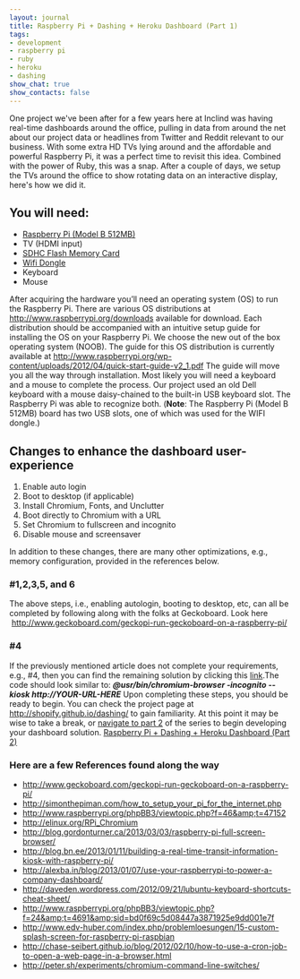 ```yaml
---
layout: journal
title: Raspberry Pi + Dashing + Heroku Dashboard (Part 1)
tags: 
- development
- raspberry pi
- ruby
- heroku
- dashing
show_chat: true
show_contacts: false
---
```


One project we've been after for a few years here at Inclind was having real-time dashboards around the office, pulling in data from around the net about our project data or headlines from Twitter and Reddit relevant to our business. With some extra HD TVs lying around and the affordable and powerful Raspberry Pi, it was a perfect time to revisit this idea. Combined with the power of Ruby, this was a snap. After a couple of days, we setup the TVs around the office to show rotating data on an interactive display, here's how we did it. <a href="/sites/default/files/dashboard.jpg" target="_blank"></a> <h2>You will need:</h2><ul> <li><a href="http://www.amazon.com/Raspberry-Pi-Model-Revision-512MB/dp/B009SQQF9C" target="_blank">Raspberry Pi (Model B 512MB)</a></li> <li>TV (HDMI input)</li> <li><a href="http://www.amazon.com/Transcend-Class-Flash-Memory-TS8GSDHC10E/dp/B003VNKNEG/ref=pd_bxgy_pc_img_z" target="_blank">SDHC Flash Memory Card</a></li> <li><a href="http://www.amazon.com/Edimax-EW-7811Un-Wireless-Adapter-Wizard/dp/B003MTTJOY/ref=pd_bxgy_pc_img_y" target="_blank">Wifi Dongle</a></li> <li>Keyboard</li> <li>Mouse</li> </ul> After acquiring the hardware you’ll need an operating system (OS) to run the Raspberry Pi. There are various OS distributions at <a href="http://www.raspberrypi.org/downloads">http://www.raspberrypi.org/downloads</a> available for download. Each distribution should be accompanied with an intuitive setup guide for installing the OS on your Raspberry Pi. We choose the new out of the box operating system (NOOB). The guide for this OS distribution is currently available at <a href="http://www.raspberrypi.org/wp-content/uploads/2012/04/quick-start-guide-v2_1.pdf">http://www.raspberrypi.org/wp-content/uploads/2012/04/quick-start-guide-v2_1.pdf</a> The guide will move you all the way through installation. Most likely you will need a keyboard and a mouse to complete the process. Our project used an old Dell keyboard with a mouse daisy-chained to the built-in USB keyboard slot. The Raspberry Pi was able to recognize both. (<strong>Note</strong>: The Raspberry Pi (Model B 512MB) board has two USB slots, one of which was used for the WIFI dongle.) <h2>Changes to enhance the dashboard user-experience</h2><ol> <li>Enable auto login</li> <li>Boot to desktop (if applicable)</li> <li>Install Chromium, Fonts, and Unclutter</li> <li>Boot directly to Chromium with a URL</li> <li>Set Chromium to fullscreen and incognito</li> <li>Disable mouse and screensaver</li> </ol> In addition to these changes, there are many other optimizations, e.g., memory configuration, provided in the references below. <h3>#1,2,3,5, and 6</h3> The above steps, i.e., enabling autologin, booting to desktop, etc, can all be completed by following along with the folks at Geckoboard. Look here  <a href="http://www.geckoboard.com/geckopi-run-geckoboard-on-a-raspberry-pi/">http://www.geckoboard.com/geckopi-run-geckoboard-on-a-raspberry-pi/</a> <h3>#4</h3> If the previously mentioned article does not complete your requirements, e.g., #4, then you can find the remaining solution by clicking this <a href="http://blog.gordonturner.ca/2013/03/03/raspberry-pi-full-screen-browser/%20">link</a>.The code should look similar to: <em><strong>@usr/bin/chromium-browser -incognito --kiosk http://YOUR-URL-HERE</strong></em> Upon completing these steps, you should be ready to begin. You can check the project page at <a href="http://shopify.github.io/dashing/">http://shopify.github.io/dashing/</a> to gain familiarity. At this point it may be wise to take a break, or <a href="http://www.inclind.com/journal/ruby-gem-raspberry-pi-dashing-framework-heroku-dashboard/raspberry-pi-dashing-heroku-dashboard-part-2/detail.htm">navigate to part 2</a> of the series to begin developing your dashboard solution. <a href="http://www.inclind.com/journal/ruby-gem-raspberry-pi-dashing-framework-heroku-dashboard/raspberry-pi-dashingjs-heroku-dashboard-part-2/detail.htm">Raspberry Pi + Dashing + Heroku Dashboard (Part 2)</a> <h3>Here are a few References found along the way</h3><ul> <li><a href="http://www.geckoboard.com/geckopi-run-geckoboard-on-a-raspberry-pi/">http://www.geckoboard.com/geckopi-run-geckoboard-on-a-raspberry-pi/</a></li> <li><a href="http://simonthepiman.com/how_to_setup_your_pi_for_the_internet.php">http://simonthepiman.com/how_to_setup_your_pi_for_the_internet.php</a></li> <li><a href="http://www.raspberrypi.org/phpBB3/viewtopic.php?f=46&amp;t=47152">http://www.raspberrypi.org/phpBB3/viewtopic.php?f=46&amp;t=47152</a></li> <li><a href="http://elinux.org/RPi_Chromium">http://elinux.org/RPi_Chromium</a></li> <li><a href="http://blog.gordonturner.ca/2013/03/03/raspberry-pi-full-screen-browser/">http://blog.gordonturner.ca/2013/03/03/raspberry-pi-full-screen-browser/</a></li> <li><a href="http://blog.bn.ee/2013/01/11/building-a-real-time-transit-information-kiosk-with-raspberry-pi/">http://blog.bn.ee/2013/01/11/building-a-real-time-transit-information-kiosk-with-raspberry-pi/</a></li> <li><a href="http://alexba.in/blog/2013/01/07/use-your-raspberrypi-to-power-a-company-dashboard/">http://alexba.in/blog/2013/01/07/use-your-raspberrypi-to-power-a-company-dashboard/</a></li> <li><a href="http://daveden.wordpress.com/2012/09/21/lubuntu-keyboard-shortcuts-cheat-sheet/">http://daveden.wordpress.com/2012/09/21/lubuntu-keyboard-shortcuts-cheat-sheet/</a></li> <li><a href="http://www.raspberrypi.org/phpBB3/viewtopic.php?f=24&amp;t=4691&amp;sid=bd0f69c5d08447a3871925e9dd001e7f">http://www.raspberrypi.org/phpBB3/viewtopic.php?f=24&amp;t=4691&amp;sid=bd0f69c5d08447a3871925e9dd001e7f</a></li> <li><a href="http://www.edv-huber.com/index.php/problemloesungen/15-custom-splash-screen-for-raspberry-pi-raspbian">http://www.edv-huber.com/index.php/problemloesungen/15-custom-splash-screen-for-raspberry-pi-raspbian</a></li> <li><a href="http://chase-seibert.github.io/blog/2012/02/10/how-to-use-a-cron-job-to-open-a-web-page-in-a-browser.html">http://chase-seibert.github.io/blog/2012/02/10/how-to-use-a-cron-job-to-open-a-web-page-in-a-browser.html</a></li> <li><a href="http://peter.sh/experiments/chromium-command-line-switches/">http://peter.sh/experiments/chromium-command-line-switches/</a></li> </ul>  